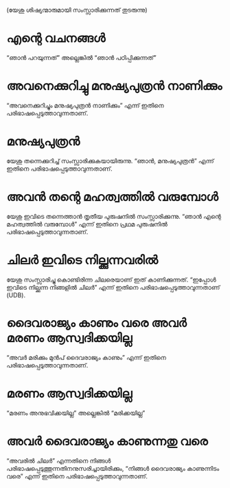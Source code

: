(യേശു ശിഷ്യന്മാരുമായി സംസ്സാരിക്കുന്നത് തുടരുന്നു)
# എന്റെ വചനങ്ങൾ
“ഞാൻ പറയുന്നത്” അല്ലെങ്കിൽ “ഞാൻ പഠിപ്പിക്കുന്നത്”
# അവനെക്കുറിച്ചു മനുഷ്യപുത്രൻ നാണിക്കും
“അവനെക്കുറിച്ചും മനുഷ്യപുത്രൻ നാണിക്കും” എന്ന് ഇതിനെ പരിഭാഷപ്പെടുത്താവുന്നതാണ്.
# മനുഷ്യപുത്രൻ
യേശു തന്നെക്കുറിച്ച് സംസ്സാരിക്കുകയായിരുന്നു. “ഞാൻ, മനുഷ്യപുത്രൻ” എന്ന് ഇതിനെ പരിഭാഷപ്പെടുത്താവുന്നതാണ്.
# അവൻ തന്റെ മഹത്വത്തിൽ വരുമ്പോൾ
യേശു ഇവിടെ തന്നെത്താൻ തൃതീയ പുരുഷനിൽ സംസ്സാരിക്കുന്നു. “ഞാൻ എന്റെ മഹത്വത്തിൽ വരുമ്പോൾ” എന്ന് ഇതിനെ പ്രഥമ പുരുഷനിൽ പരിഭാഷപ്പെടുത്താവുന്നതാണ്.
# ചിലർ ഇവിടെ നില്ക്കുന്നവരിൽ
യേശു സംസ്സാരിച്ചു കൊണ്ടിരിന്ന ചിലരെയാണ് ഇത് കാണിക്കുന്നത്. “ഇപ്പോൾ ഇവിടെ നില്ക്കുന്ന നിങ്ങളിൽ ചിലർ” എന്ന് ഇതിനെ പരിഭാഷപ്പെടുത്താവുന്നതാണ് (UDB). 
# ദൈവരാജ്യം കാണും വരെ അവർ മരണം ആസ്വദിക്കയില്ല
“അവർ മരിക്കും മുൻപ് ദൈവരാജ്യം കാണും” എന്ന് ഇതിനെ പരിഭാഷപ്പെടുത്താവുന്നതാണ്.
# മരണം ആസ്വദിക്കയില്ല
“മരണം അനുഭവിക്കയില്ല” അല്ലെങ്കിൽ “മരിക്കയില്ല”
# അവർ ദൈവരാജ്യം കാണുന്നതു വരെ
“അവരിൽ ചിലർ” എന്നതിനെ നിങ്ങൾ പരിഭാഷപ്പെടുത്തുന്നതിനനുസരിച്ചായിരിക്കും, “നിങ്ങൾ ദൈവരാജ്യം കാണുന്നിടം വരെ” എന്ന് ഇതിനെ പരിഭാഷപ്പെടുത്താവുന്നതാണ്.
